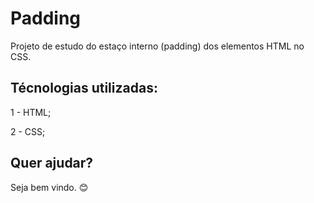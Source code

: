 # Padding

Projeto de estudo do estaço interno (padding) dos elementos HTML no CSS.

## Técnologias utilizadas:

1 - HTML;

2 - CSS;

## Quer ajudar?

Seja bem vindo. 😊
